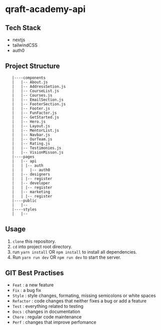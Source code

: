 # qraft-academy-api

## Tech Stack

- nextjs
- tailwindCSS
- auth0

## Project Structure

```the-apprentice-cycle
   |----components
   |   |-- About.js
   |   |-- AddressSetion.js
   |   |-- CourseList.js
   |   |-- Courses.js
   |   |-- EmailSection.js
   |   |-- FooterSection.js
   |   |-- Footer.js
   |   |-- FunFactor.js
   |   |-- GetStarted.js
   |   |-- Hero.js
   |   |-- Layout.js
   |   |-- MentorList.js
   |   |-- Navbar.js
   |   |-- OurTeam.js
   |   |-- Rating.js
   |   |-- Testimonies.js
   |   |-- VisionMisson.js
   |----pages
   |   |-- api
   |   | |-- auth
   |   |   |-- auth0
   |   |-- designers
   |   | |-- register
   |   |-- developer
   |   | |-- register
   |   |-- marketing
   |   | |-- register
   |----public
   |   |-- 
   |----styles
   |   |-- 
```

## Usage

1. `clone` this repository.
2. `cd` into project root directory.
3. run `yarn install` OR `npm install`  to install all dependencies.
4. Run `yarn run dev` OR `npm run dev` to start the server.

## GIT Best Practises

- `Feat` : a new feature
- `Fix` : a bug fix
- `Style` : style changes, formating, missing semicolons or white spaces
- `Refactor` : code changes that neither fixes a bug or add a feature
- `Test` : everything related to testing 
- `Docs` : changes in documentation
- `Chore` : regular code maintenance
- `Perf` : changes that improve perfomance